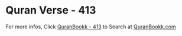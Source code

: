 # Quran Verse - 413 

For more infos, Click [QuranBookk - 413](https://www.quranbookk.com/quran/search?q=413) to Search at [QuranBookk.com](http://quranbookk.com/)